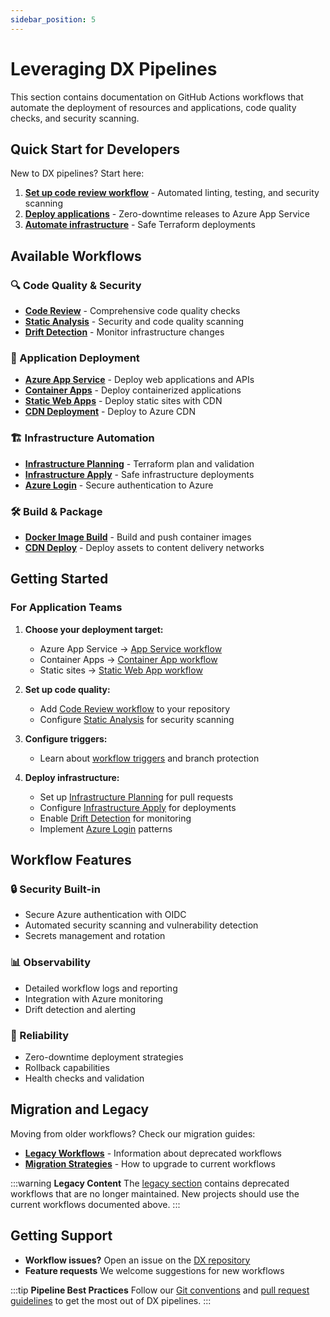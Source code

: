 ```yaml
---
sidebar_position: 5
---
```


# Leveraging DX Pipelines

This section contains documentation on GitHub Actions workflows that automate
the deployment of resources and applications, code quality checks, and security
scanning.

## Quick Start for Developers

New to DX pipelines? Start here:

1. **[Set up code review workflow](./code-review.md)** - Automated linting,
   testing, and security scanning
2. **[Deploy applications](../azure/release-azure-appsvc.md)** - Zero-downtime
   releases to Azure App Service
3. **[Automate infrastructure](../terraform/infra-apply.md)** - Safe Terraform
   deployments

## Available Workflows

### 🔍 Code Quality & Security

- **[Code Review](./code-review.md)** - Comprehensive code quality checks
- **[Static Analysis](../terraform/static-analysis.md)** - Security and code
  quality scanning
- **[Drift Detection](../terraform/drift-detection.md)** - Monitor
  infrastructure changes

### 🚀 Application Deployment

- **[Azure App Service](../azure/release-azure-appsvc.md)** - Deploy web
  applications and APIs
- **[Container Apps](../azure/release-container-app.md)** - Deploy containerized
  applications
- **[Static Web Apps](../azure/build-deploy-static-web-app.md)** - Deploy static
  sites with CDN
- **[CDN Deployment](../azure/build-deploy-cdn-static-site.md)** - Deploy to
  Azure CDN

### 🏗️ Infrastructure Automation

- **[Infrastructure Planning](../terraform/infra-plan.md)** - Terraform plan and
  validation
- **[Infrastructure Apply](../terraform/infra-apply.md)** - Safe infrastructure
  deployments
- **[Azure Login](../azure/azure-login.md)** - Secure authentication to Azure

### 🛠️ Build & Package

- **[Docker Image Build](./docker-image-build.md)** - Build and push container
  images
- **[CDN Deploy](../azure/cdn-deploy.md)** - Deploy assets to content delivery
  networks

## Getting Started

### For Application Teams

1. **Choose your deployment target:**
   - Azure App Service →
     [App Service workflow](../azure/release-azure-appsvc.md)
   - Container Apps →
     [Container App workflow](../azure/release-container-app.md)
   - Static sites →
     [Static Web App workflow](../azure/build-deploy-static-web-app.md)

2. **Set up code quality:**
   - Add [Code Review workflow](./code-review.md) to your repository
   - Configure [Static Analysis](../terraform/static-analysis.md) for security
     scanning

3. **Configure triggers:**
   - Learn about [workflow triggers](./triggers.md) and branch protection

4. **Deploy infrastructure:**
   - Set up [Infrastructure Planning](../terraform/infra-plan.md) for pull
     requests
   - Configure [Infrastructure Apply](../terraform/infra-apply.md) for
     deployments
   - Enable [Drift Detection](../terraform/drift-detection.md) for monitoring
   - Implement [Azure Login](../azure/azure-login.md) patterns

## Workflow Features

### 🔒 Security Built-in

- Secure Azure authentication with OIDC
- Automated security scanning and vulnerability detection
- Secrets management and rotation

### 📊 Observability

- Detailed workflow logs and reporting
- Integration with Azure monitoring
- Drift detection and alerting

### 🔄 Reliability

- Zero-downtime deployment strategies
- Rollback capabilities
- Health checks and validation

## Migration and Legacy

Moving from older workflows? Check our migration guides:

- **[Legacy Workflows](../legacy/index.md)** - Information about deprecated
  workflows
- **[Migration Strategies](../legacy/index.md)** - How to upgrade to current
  workflows

:::warning **Legacy Content** The [legacy section](../legacy/index.md) contains
deprecated workflows that are no longer maintained. New projects should use the
current workflows documented above. :::

## Getting Support

- **Workflow issues?** Open an issue on the
  [DX repository](https://github.com/pagopa/dx/issues)
- **Feature requests** We welcome suggestions for new workflows

:::tip **Pipeline Best Practices** Follow our
[Git conventions](../conventions/git/index.md) and
[pull request guidelines](../conventions/pull-requests/index.md) to get the most
out of DX pipelines. :::
